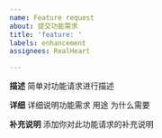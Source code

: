 ```yaml
---
name: Feature request
about: 提交功能需求
title: 'feature: '
labels: enhancement
assignees: RealHeart

---
```


**描述**
简单对功能请求进行描述

**详细**
详细说明功能需求 用途 为什么需要

**补充说明**
添加你对此功能请求的补充说明
